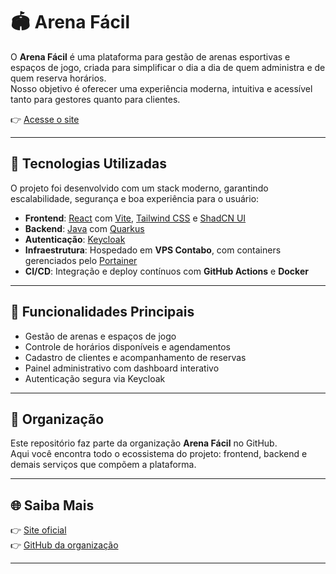 # 🏟️ Arena Fácil

O **Arena Fácil** é uma plataforma para gestão de arenas esportivas e espaços de jogo, criada para simplificar o dia a dia de quem administra e de quem reserva horários.  
Nosso objetivo é oferecer uma experiência moderna, intuitiva e acessível tanto para gestores quanto para clientes.  

👉 [Acesse o site](https://arenafacil.com.br)

---

## 🚀 Tecnologias Utilizadas

O projeto foi desenvolvido com um stack moderno, garantindo escalabilidade, segurança e boa experiência para o usuário:

- **Frontend**: [React](https://react.dev/) com [Vite](https://vitejs.dev/), [Tailwind CSS](https://tailwindcss.com/) e [ShadCN UI](https://ui.shadcn.com/)  
- **Backend**: [Java](https://www.java.com/) com [Quarkus](https://quarkus.io/)  
- **Autenticação**: [Keycloak](https://www.keycloak.org/)  
- **Infraestrutura**: Hospedado em **VPS Contabo**, com containers gerenciados pelo [Portainer](https://www.portainer.io/)  
- **CI/CD**: Integração e deploy contínuos com **GitHub Actions** e **Docker**  

---

## 📌 Funcionalidades Principais

- Gestão de arenas e espaços de jogo  
- Controle de horários disponíveis e agendamentos  
- Cadastro de clientes e acompanhamento de reservas  
- Painel administrativo com dashboard interativo  
- Autenticação segura via Keycloak  

---

## 👥 Organização

Este repositório faz parte da organização **Arena Fácil** no GitHub.  
Aqui você encontra todo o ecossistema do projeto: frontend, backend e demais serviços que compõem a plataforma.  

---

## 🌐 Saiba Mais

👉 [Site oficial](https://arenafacil.com.br)  
👉 [GitHub da organização](https://github.com/Arena-Facil)  

---